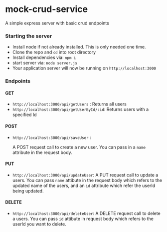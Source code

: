 # mock-crud-service
A simple express server with basic crud endpoints


### Starting the server
- Install node if not already installed. This is only needed one time.
- Clone the repo and `cd` into root directory
- Install dependencies via: `npm i`
- start server via: `node server.js`
- Your application server will now be running on `http://localhost:3000`

### Endpoints

#### GET 
- `http://localhost:3000/api/getUsers` : Returns all users
- `http://localhost:3000/api/getUserById/:id`: Returns users with a specified Id

#### POST
- `http://localhost:3000/api/saveUser` : 
   
   A POST request call to create a new user. You can pass in a `name` attribute in the request body.

#### PUT
- `http://localhost:3000/api/updateUser`:
   A PUT request call to update a users. You can pass `name` attibute in the request body which refers to the updated name of the users, and an `id` attribute which refer the userId being updated.

#### DELETE
- `http://localhost:3000/api/deleteUser`:
   A DELETE request call to delete a users. You can pass `id` attibute in request body which refers to the userId you want to delete.